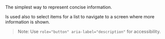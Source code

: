 The simplest way to represent concise information. 

Is used also to select items for a list to navigate to a screen where more information is shown.

> Note: Use `role="button" aria-label="description"` for accessibility. 